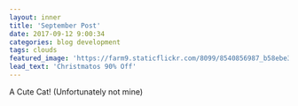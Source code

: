 ```yaml
---
layout: inner
title: 'September Post'
date: 2017-09-12 9:00:34
categories: blog development
tags: clouds
featured_image: 'https://farm9.staticflickr.com/8099/8540856987_b58ebe373c_b_d.jpg'
lead_text: 'Christmatos 90% Off'
---
```



A Cute Cat! (Unfortunately not mine)
